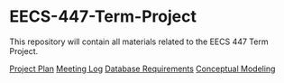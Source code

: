 # EECS-447-Term-Project
This repository will contain all materials related to the EECS 447 Term Project. 


[Project Plan](https://docs.google.com/document/d/1bd_Va8kb8CRRAN8rPn3ZkSgOZxaKIMFa2rY8s1u-1yg/edit?usp=sharing)
[Meeting Log](https://docs.google.com/document/d/1sZc5UZe8p84QKG6CbGevYnYlplwPS3LQoSFK-MsTAiQ/edit?usp=sharing)
[Database Requirements](https://docs.google.com/document/d/1wf3fDl4BH0MT6-8VqfGLkJBWrLBxUgXN4lj99VfZWKI/edit?usp=sharing)
[Conceptual Modeling](https://docs.google.com/document/d/1eojcAO-BhFWfP_9NRTmMVaaP2DHNKGZJFmHrZGRVGow/edit?usp=sharing)

